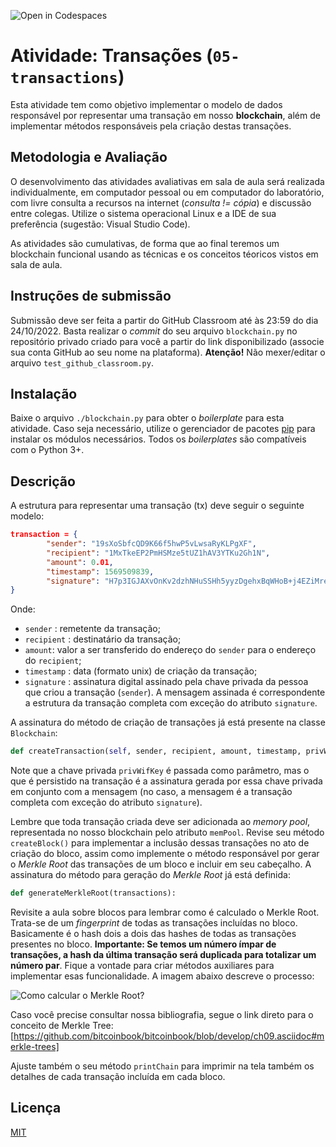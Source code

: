 ![Open in Codespaces](https://classroom.github.com/assets/open-in-codespaces-abfff4d4e15f9e1bd8274d9a39a0befe03a0632bb0f153d0ec72ff541cedbe34.svg)
# Atividade: Transações (`05-transactions`)

Esta atividade tem como objetivo implementar o modelo de dados responsável por representar uma transação em nosso **blockchain**, além de implementar métodos responsáveis pela criação destas transações.

## Metodologia e Avaliação

O desenvolvimento das atividades avaliativas em sala de aula será realizada individualmente, em computador pessoal ou em computador do laboratório, com livre consulta a recursos na internet (*consulta != cópia*) e discussão entre colegas. Utilize o sistema operacional Linux e a  IDE de sua preferência (sugestão: Visual Studio Code).

As atividades são cumulativas, de forma que ao final teremos um blockchain funcional usando as técnicas e os conceitos téoricos vistos em sala de aula.

## Instruções de submissão

Submissão deve ser feita a partir do GitHub Classroom até às 23:59 do dia 24/10/2022. Basta realizar o *commit* do seu arquivo `blockchain.py` no repositório privado criado para você a partir do link disponibilizado (associe sua conta GitHub ao seu nome na plataforma). **Atenção!** Não mexer/editar o arquivo `test_github_classroom.py`.

## Instalação

Baixe o arquivo `./blockchain.py` para obter o *boilerplate* para esta atividade. Caso seja necessário, utilize o gerenciador de pacotes [pip](https://pip.pypa.io/en/stable/) para instalar os módulos necessários. Todos os *boilerplates* são compatíveis com o Python 3+.

## Descrição

A estrutura para representar uma transação (tx) deve seguir o seguinte modelo:

```json
transaction = {
        "sender": "19sXoSbfcQD9K66f5hwP5vLwsaRyKLPgXF",
        "recipient": "1MxTkeEP2PmHSMze5tUZ1hAV3YTKu2Gh1N",
        "amount": 0.01,
        "timestamp": 1569509839,
        "signature": "H7p3IGJAXvOnKv2dzhNHuSSHh5yyzDgehxBqWHoB+j4EZiMrep4SDH0zAk6jTGnnA1UIfW1RK4JorCVtA6Er6R8="
}
```

Onde:

- `sender` : remetente da transação;
- `recipient` : destinatário da transação;
- `amount`: valor a ser transferido do endereço do `sender` para o endereço do `recipient`;
- `timestamp` : data (formato unix) de criação da transação;
- `signature` : assinatura digital assinado pela chave privada da pessoa que criou a transação (`sender`). A mensagem assinada é correspondente a estrutura da transação completa com exceção do atributo `signature`.

A assinatura do método de criação de transações já está presente na classe `Blockchain`:

```python
def createTransaction(self, sender, recipient, amount, timestamp, privWifKey):
```

Note que a chave privada `privWifKey` é passada como parâmetro, mas o que é persistido na transação é a assinatura gerada por essa chave privada em conjunto com a mensagem (no caso, a mensagem é a transação completa com exceção do atributo `signature`).

Lembre que toda transação criada deve ser adicionada ao *memory pool*, representada no nosso blockchain pelo atributo `memPool`. Revise seu método `createBlock()` para implementar a inclusão dessas transações no ato de criação do bloco, assim como implemente o método responsável por gerar o *Merkle Root* das transações de um bloco e incluir em seu cabeçalho. A assinatura do método para geração do *Merkle Root* já está definida:

```python
def generateMerkleRoot(transactions):
```

Revisite a aula sobre blocos para lembrar como é calculado o Merkle Root. Trata-se de um *fingerprint* de todas as transações incluídas no bloco. Basicamente é o hash dois a dois das hashes de todas as transações presentes no bloco. **Importante: Se temos um número ímpar de transações, a hash da última transação será duplicada para totalizar um número par**. Fique a vontade para criar métodos auxiliares para implementar esas funcionalidade. A imagem abaixo descreve o processo:

![Como calcular o Merkle Root?](https://learnmeabitcoin.com/technical/images/merkle-root/merkle-root.png)

Caso você precise consultar nossa bibliografia, segue o link direto para o conceito de Merkle Tree: [https://github.com/bitcoinbook/bitcoinbook/blob/develop/ch09.asciidoc#merkle-trees]

Ajuste também o seu método `printChain` para imprimir na tela também os detalhes de cada transação incluída em cada bloco.

## Licença
[MIT](https://choosealicense.com/licenses/mit/)
